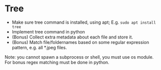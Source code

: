 # Tree

- Make sure tree command is installed, using apt; E.g. `sudo apt install tree`
- Implement tree command in python
- (Bonus) Collect extra metadata about each file and store it.
- (Bonus) Match file/foldernames based on some regular expression pattern, e.g. all *.jpeg files.

 Note: you cannot spawn a subprocess or shell, you must use os module. 
 For bonus regex matching must be done in python. 
